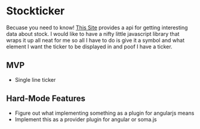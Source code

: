 # Stockticker
Becuase you need to know!
[This Site](http://dev.markitondemand.com/ "Stock data") provides a api for getting 
interesting data about stock. I would like to have a nifty little javascript library 
that wraps it up all neat for me so all I have to do is give it a symbol and what element 
I want the ticker to be displayed in and poof I have a ticker.

## MVP

* Single line ticker

## Hard-Mode Features

* Figure out what implementing something as a plugin for angularjs means
* Implement this as a provider plugin for angular or soma.js
